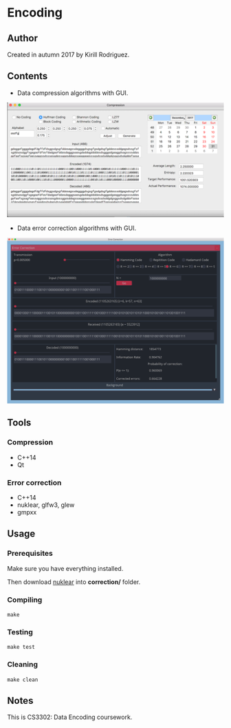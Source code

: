 # Encoding

## Author

Created in autumn 2017 by Kirill Rodriguez.

## Contents

* Data compression algorithms with GUI.

![compression](./scsht/compression.png)

* Data error correction algorithms with GUI.

![correction](./scsht/correction-1bil.png)

## Tools

### Compression

* C++14
* Qt

### Error correction

* C++14
* nuklear, glfw3, glew
* gmpxx

## Usage

### Prerequisites

Make sure you have everything installed.

Then download [nuklear](https://github.com/vurtun/nuklear) into **correction/** folder.

### Compiling

	make

### Testing

	make test
	
### Cleaning
		
	make clean

## Notes

This is CS3302: Data Encoding coursework.